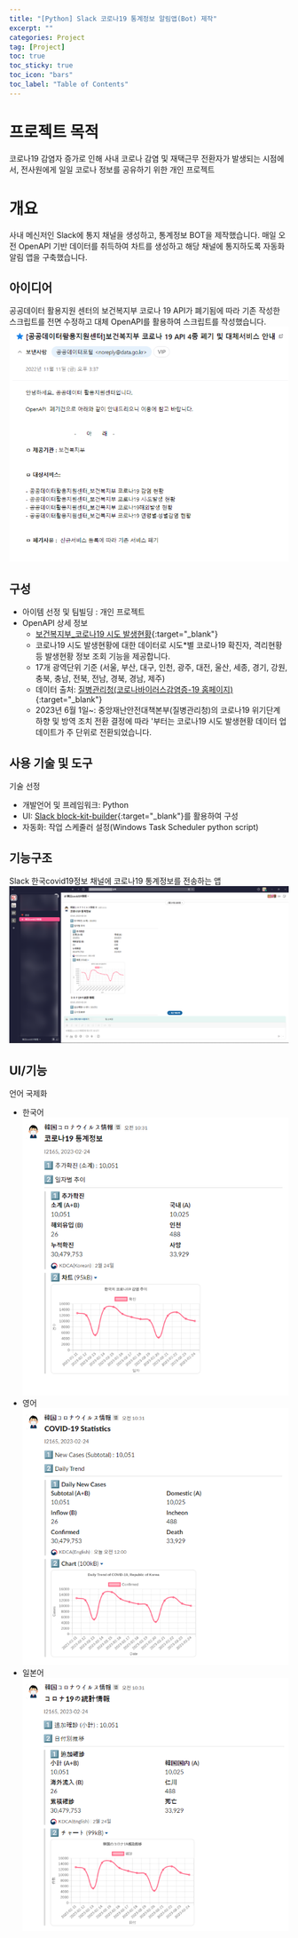 ```yaml
---
title: "[Python] Slack 코로나19 통계정보 알림앱(Bot) 제작"
excerpt: ""
categories: Project
tag: [Project]
toc: true
toc_sticky: true
toc_icon: "bars"
toc_label: "Table of Contents"
---
```


# 프로젝트 목적
코로나19 감염자 증가로 인해 사내 코로나 감염 및 재택근무 전환자가 발생되는 시점에서, 전사원에게 일일 코로나 정보를 공유하기 위한 개인 프로젝트

# 개요
사내 메신저인 Slack에 통지 채널을 생성하고, 통계정보 BOT을 제작했습니다.
매일 오전 OpenAPI 기반 데이터를 취득하여 차트를 생성하고 해당 채널에 통지하도록 자동화 알림 앱을 구축했습니다.

## 아이디어
공공데이터 활용지원 센터의 보건복지부 코로나 19 API가 폐기됨에 따라 기존 작성한 스크립트를 전면 수정하고 대체 OpenAPI를 활용하여 스크립트를 작성했습니다.  
![images](/images/project/2023-02-14-slackpost-covid19/covid19_1.png)

## 구성
- 아이템 선정 및 팀빌딩 : 개인 프로젝트
- OpenAPI 상세 정보
  - [보건복지부_코로나19 시도 발생현황](https://www.data.go.kr/data/15098776/openapi.do){:target="_blank"}
  - 코로나19 시도 발생현황에 대한 데이터로 시도*별 코로나19 확진자, 격리현황 등 발생현황 정보 조회 기능을 제공합니다.
  - 17개 광역단위 기준 (서울, 부산, 대구, 인천, 광주, 대전, 울산, 세종, 경기, 강원, 충북, 충남, 전북, 전남, 경북, 경남, 제주)
  - 데이터 출처: [질병관리청(코로나바이러스감염증-19 홈페이지)](https://ncov.kdca.go.kr/){:target="_blank"}
  - 2023년 6월 1일~: 중앙재난안전대책본부(질병관리청)의 코로나19 위기단계 하향 및 방역 조치 전환 결정에 따라 '부터는 코로나19 시도 발생현황 데이터 업데이트가 주 단위로 전환되었습니다.

## 사용 기술 및 도구
기술 선정
- 개발언어 및 프레임워크: Python
- UI: [Slack block-kit-builder](https://app.slack.com/block-kit-builder){:target="_blank"}를 활용하여 구성
- 자동화: 작업 스케줄러 설정(Windows Task Scheduler python script)

## 기능구조
Slack 한국covid19정보 채널에 코로나19 통계정보를 전송하는 앱
![images](/images/project/2023-02-14-slackpost-covid19/covid19_5.png)

## UI/기능
언어 국제화
- 한국어  
![images](/images/project/2023-02-14-slackpost-covid19/covid19_3.png)
- 영어  
![images](/images/project/2023-02-14-slackpost-covid19/covid19_2.png)
- 일본어  
![images](/images/project/2023-02-14-slackpost-covid19/covid19_4.png)